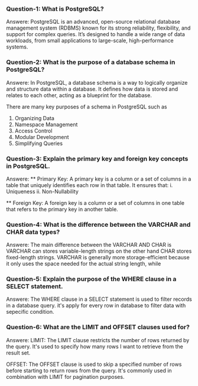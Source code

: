 
### Question-1:  What is PostgreSQL?

Answere: PostgreSQL is an advanced, open-source relational database management system (RDBMS) known for 
its strong reliability, flexibility, and support for complex queries. It’s designed to handle a wide 
range of data workloads, from small applications to large-scale, high-performance systems.


### Question-2: What is the purpose of a database schema in PostgreSQL?

Answere: In PostgreSQL, a database schema is a way to logically organize and structure data within a 
database. It defines how data is stored and relates to each other, acting as a blueprint for the 
database.

There are many key purposes of a schema in PostgreSQL such as 
1. Organizing Data
2. Namespace Management
3. Access Control
4. Modular Development
5. Simplifying Queries


### Question-3: Explain the primary key and foreign key concepts in PostgreSQL.

Answere: 
** Primary Key: 
A primary key is a column or a set of columns in a table that uniquely identifies each row in that table. It ensures that:
i. Uniqueness
ii. Non-Nullability

** Foreign Key: 
A foreign key is a column or a set of columns in one table that refers to the primary key in another 
table.

### Question-4: What is the difference between the VARCHAR and CHAR data types?

Answere: 
The main difference between the VARCHAR AND CHAR is
VARCHAR can stores variable-length strings on the other hand CHAR stores fixed-length strings.
VARCHAR  is generally more storage-efficient because it only uses the space needed for the actual string
length, while


### Question-5: Explain the purpose of the WHERE clause in a SELECT statement.

Answere: The WHERE clause in a SELECT statement is used to filter records in a database query.
it's apply for every row in database to filter data with sepecific condition.


### Question-6: What are the LIMIT and OFFSET clauses used for?

Answere: 
LIMIT: The LIMIT clause restricts the number of rows returned by the query. It's used to specify how many 
rows I want to retrieve from the result set.

OFFSET: The OFFSET clause is used to skip a specified number of rows before starting to return rows from 
the query. It's commonly used in combination with LIMIT for pagination purposes.
 


